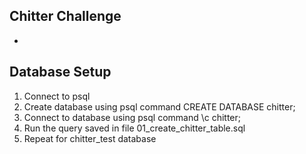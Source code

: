 ## Chitter Challenge

*

## Database Setup

1. Connect to psql
2. Create database using psql command CREATE DATABASE chitter;
3. Connect to database using psql command \c chitter;
4. Run the query saved in file 01_create_chitter_table.sql
5. Repeat for chitter_test database
